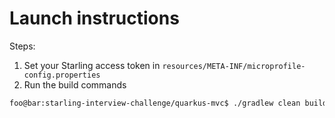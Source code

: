 # Launch instructions

Steps:

1. Set your Starling access token in `resources/META-INF/microprofile-config.properties`
2. Run the build commands

```bash
foo@bar:starling-interview-challenge/quarkus-mvc$ ./gradlew clean build quarkusDev --refresh-dependencies
```